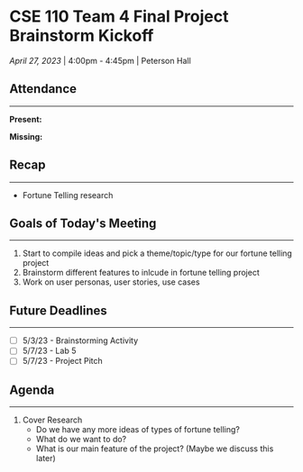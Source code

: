 # CSE 110 Team 4 Final Project Brainstorm Kickoff
*April 27, 2023* | 4:00pm - 4:45pm  | Peterson Hall

## Attendance
___
**Present:**

**Missing:**

## Recap
___
- Fortune Telling research

## Goals of Today's Meeting
___
1. Start to compile ideas and pick a theme/topic/type for our fortune telling project
2. Brainstorm different features to inlcude in fortune telling project
3. Work on user personas, user stories, use cases

## Future Deadlines
____
- [ ] 5/3/23 - Brainstorming Activity
- [ ] 5/7/23 - Lab 5
- [ ] 5/7/23 - Project Pitch

## Agenda
___
1. Cover Research
   - Do we have any more ideas of types of fortune telling?
   - What do we want to do?
   - What is our main feature of the project? (Maybe we discuss this later)